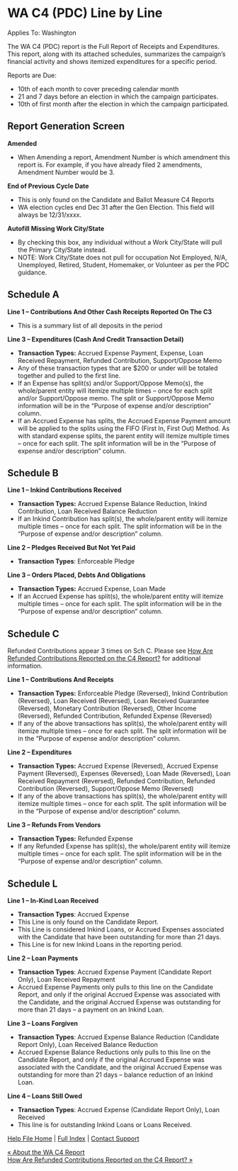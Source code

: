  WA C4 (PDC) Line by Line
==========

Applies To: Washington

The WA C4 (PDC) report is the Full Report of Receipts and Expenditures. This report, along with its attached schedules, summarizes the campaign’s financial activity and shows itemized expenditures for a specific period.

Reports are Due:

* 10th of each month to cover preceding calendar month
* 21 and 7 days before an election in which the campaign participates.
* 10th of first month after the election in which the campaign participated.

Report Generation Screen
----------

**Amended**

* When Amending a report, Amendment Number is which amendment this report is. For example, if you have already filed 2 amendments, Amendment Number would be 3.

**End of Previous Cycle Date**

* This is only found on the Candidate and Ballot Measure C4 Reports
* WA election cycles end Dec 31 after the Gen Election. This field will always be 12/31/xxxx.

**Autofill Missing Work City/State**

* By checking this box, any individual without a Work City/State will pull the Primary City/State instead.
* NOTE: Work City/State does not pull for occupation Not Employed, N/A, Unemployed, Retired, Student, Homemaker, or Volunteer as per the PDC guidance.

Schedule A
----------

**Line 1 – Contributions And Other Cash Receipts Reported On The C3**

* This is a summary list of all deposits in the period

**Line 3 – Expenditures (Cash And Credit Transaction Detail)**

* **Transaction Types:** Accrued Expense Payment, Expense, Loan Received Repayment, Refunded Contribution, Support/Oppose Memo
* Any of these transaction types that are $200 or under will be totaled together and pulled to the first line.
* If an Expense has split(s) and/or Support/Oppose Memo(s), the whole/parent entity will itemize multiple times – once for each split and/or Support/Oppose memo. The split or Support/Oppose Memo information will be in the “Purpose of expense and/or description” column.
* If an Accrued Expense has splits, the Accrued Expense Payment amount will be applied to the splits using the FIFO (First In, First Out) Method. As with standard expense splits, the parent entity will itemize multiple times – once for each split. The split information will be in the “Purpose of expense and/or description” column.

Schedule B
----------

**Line 1 – Inkind Contributions Received**

* **Transaction Types:** Accrued Expense Balance Reduction, Inkind Contribution, Loan Received Balance Reduction
* If an Inkind Contribution has split(s), the whole/parent entity will itemize multiple times – once for each split. The split information will be in the “Purpose of expense and/or description” column.

**Line 2 – Pledges Received But Not Yet Paid**

* **Transaction Types**: Enforceable Pledge

**Line 3 – Orders Placed, Debts And Obligations**

* **Transaction Types:** Accrued Expense, Loan Made
* If an Accrued Expense has split(s), the whole/parent entity will itemize multiple times – once for each split. The split information will be in the “Purpose of expense and/or description” column.

Schedule C
----------

Refunded Contributions appear 3 times on Sch C. Please see [How Are Refunded Contributions Reported on the C4 Report?](https://ispolitical.com/how-are-refunded-contributions-reported-on-the-c4-report/) for additional information.

**Line 1 – Contributions And Receipts**

* **Transaction Types:** Enforceable Pledge (Reversed), Inkind Contribution (Reversed), Loan Received (Reversed), Loan Received Guarantee (Reversed), Monetary Contribution (Reversed), Other Income (Reversed), Refunded Contribution, Refunded Expense (Reversed)
* If any of the above transactions has split(s), the whole/parent entity will itemize multiple times – once for each split. The split information will be in the “Purpose of expense and/or description” column.

**Line 2 – Expenditures**

* **Transaction Types:** Accrued Expense (Reversed), Accrued Expense Payment (Reversed), Expenses (Reversed), Loan Made (Reversed), Loan Received Repayment (Reversed), Refunded Contribution, Refunded Contribution (Reversed), Support/Oppose Memo (Reversed)
* If any of the above transactions has split(s), the whole/parent entity will itemize multiple times – once for each split. The split information will be in the “Purpose of expense and/or description” column.

**Line 3 – Refunds From Vendors**

* **Transaction Types:** Refunded Expense
* If any Refunded Expense has split(s), the whole/parent entity will itemize multiple times – once for each split. The split information will be in the “Purpose of expense and/or description” column.

Schedule L
----------

**Line 1 – In-Kind Loan Received**

* **Transaction Types**: Accrued Expense
* This Line is only found on the Candidate Report.
* This Line is considered Inkind Loans, or Accrued Expenses associated with the Candidate that have been outstanding for more than 21 days.
* This Line is for new Inkind Loans in the reporting period.

**Line 2 – Loan Payments**

* **Transaction Types**: Accrued Expense Payment (Candidate Report Only), Loan Received Repayment
* Accrued Expense Payments only pulls to this line on the Candidate Report, and only if the original Accrued Expense was associated with the Candidate, and the original Accrued Expense was outstanding for more than 21 days – a payment on an Inkind Loan.

**Line 3 – Loans Forgiven**

* **Transaction Types**: Accrued Expense Balance Reduction (Candidate Report Only), Loan Received Balance Reduction
* Accrued Expense Balance Reductions only pulls to this line on the Candidate Report, and only if the original Accrued Expense was associated with the Candidate, and the original Accrued Expense was outstanding for more than 21 days – balance reduction of an Inkind Loan.

**Line 4 – Loans Still Owed**

* **Transaction Types**: Accrued Expense (Candidate Report Only), Loan Received
* This line is for outstanding Inkind Loans or Loans Received.

[Help File Home](/help/) | [Full Index](/Help-File-Directory/) | [Contact Support](mailto:support@ISPolitical.com)

[« About the WA C4 Report](/About-the-WA-C4-Report)  
[How Are Refunded Contributions Reported on the C4 Report? »](/How-Are-Refunded-Contributions-Reported-on-the-C4-Report)